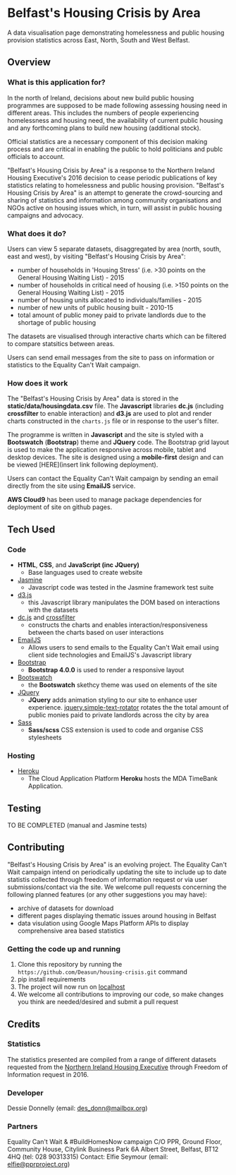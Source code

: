 # Belfast's Housing Crisis by Area
A data visualisation page demonstrating homelessness and public housing provision statistics across East, North, South and West Belfast.

## Overview

### What is this application for?
In the north of Ireland, decisions about new build public housing programmes are supposed to be made following assessing housing need in different areas. This includes the numbers of people experiencing homelessness and housing need, the availability of current public housing and any forthcoming plans to build new housing (additional stock).

Official statistics are a necessary component of this decision making process and are critical in enabling the public to hold politicians and publc officials to account.

"Belfast's Housing Crisis by Area" is a response to the Northern Ireland Housing Executive's 2016 decision to cease periodic publications of key statistics relating to homelessness and public housing provision. "Belfast's Housing Crisis by Area" is an attempt to generate the crowd-sourcing and sharing of statistics and information among community organisations and NGOs active on housing issues which, in turn, will assist in public housing campaigns and advocacy.  

### What does it do?
Users can view 5 separate datasets, disaggregated by area (north, south, east and west), by visiting "Belfast's Housing Crisis by Area":
* number of households in 'Housing Stress' (i.e. >30 points on the General Housing Waiting List) - 2015
* number of households in critical need of housing (i.e. >150 points on the General Housing Waiting List) - 2015
* number of housing units allocated to individuals/families - 2015
* number of new units of public housing built - 2010-15
* total amount of public money paid to private landlords due to the shortage of public housing

The datasets are visualised through interactive charts which can be filtered to compare statsitics between areas.

Users can send email messages from the site to pass on information or statistics to the Equality Can't Wait campaign.

### How does it work
The "Belfast's Housing Crisis by Area" data is stored in the **static/data/housingdata.csv** file. The **Javascript** libraries **dc.js** (including **crossfilter** to enable interaction) and **d3.js** are used to plot and render charts constructed in the ```charts.js``` file or in response to the user's filter.

The programme is written in **Javascript** and the site is styled with a **Bootswatch** (**Bootstrap**) theme and **JQuery** code. The Bootstrap grid layout is used to make the application responsive across mobile, tablet and desktop devices. The site is designed using a **mobile-first** design and can be viewed [HERE](insert link following deployment).

Users can contact the Equality Can't Wait campaign by sending an email directly from the site using **EmailJS** service.

**AWS Cloud9** has been used to manage package dependencies for deployment of site on github pages. 

## Tech Used

### Code
- **HTML**, **CSS**, and **JavaScript (inc JQuery)**
    - Base languages used to create website
- [Jasmine](https://jasmine.github.io/) 
    - Javascript code was tested in the Jasmine framework test suite
- [d3.js](https://d3js.org/)
    - this Javascript library manipulates the DOM based on interactions with the datasets
- [dc.js](https://dc-js.github.io/dc.js/) and  [crossfilter](https://crossfilter.github.io/crossfilter/)
    - constructs the charts and enables interaction/responsiveness between the charts based on user interactions
- [EmailJS](http://www.emailjs.com/)
    - Allows users to send emails to the Equality Can't Wait email using client side technologies and EmailJS's Javascript library
- [Bootstrap](http://getbootstrap.com/)
    - **Bootstrap 4.0.0** is used to render a responsive layout
- [Bootswatch](https://bootswatch.com/)
    - the **Bootswatch** skethcy theme was used on elements of the site
- [JQuery](https://jquery.com)
    - **JQuery** adds animation styling to our site to enhance user experience. [jquery.simple-text-rotator](https://www.npmjs.com/package/jquery.simple-text-rotator) rotates the the total amount of public monies paid to private landlords across the city by area
- [Sass](https://sass-lang.com/)
    - **Sass/scss** CSS extension is used to code and organise CSS stylesheets

### Hosting
- [Heroku](https://www.heroku.com/)
    - The Cloud Application Platform **Heroku** hosts the MDA TimeBank Application.

## Testing 
TO BE COMPLETED (manual and Jasmine tests)

## Contributing
"Belfast's Housing Crisis by Area" is an evolving project. The Equality Can't Wait campaign intend on periodically updating the site to include up to date statistis collected through freedom of information request or via user submissions/contact via the site. We welcome pull requests concerning the following planned features (or any other suggestions you may have):
* archive of datasets for download
* different pages displaying thematic issues around housing in Belfast
* data visulation using Google Maps Platform APIs to display comprehensive area based statistics

### Getting the code up and running
1. Clone this repository by running the ```https://github.com/Deasun/housing-crisis.git``` command
2. pip install requirements
3. The project will now run on [localhost](http://127.0.0.1:8080)
4. We welcome all contributions to improving our code, so make changes you think are needed/desired and submit a pull request

## Credits

### Statistics
The statistics presented are compiled from a range of different datasets requested from the [Northern Ireland Housing Executive](https://www.nihe.gov.uk/) through Freedom of Information request in 2016.

### Developer
Dessie Donnelly (email: des_donn@mailbox.org)

### Partners
Equality Can't Wait & #BuildHomesNow campaign C/O PPR, Ground Floor, Community House, Citylink Business Park
6A Albert Street, Belfast, BT12 4HQ (tel: 028 90313315)
Contact: Elfie Seymour (email: elfie@pprproject.org)